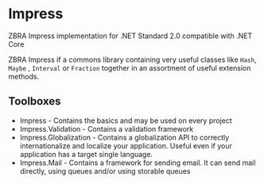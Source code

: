 # Impress
ZBRA Impress implementation for .NET Standard 2.0 compatible with .NET Core

ZBRA Impress if a commons library containing very useful classes like `Hash`, `Maybe` , `Interval` or `Fraction` together in an assortment of useful extension methods.

## Toolboxes

* Impress - Contains the basics and may be used on every project
* Impress.Validation - Contains a validation framework 
* Impress.Globalization - Contains a globalization API to correctly  internationalize and localize your application. Useful even if your application has a target single language.
* Impress.Mail - Contains a framework for sending email. It can send mail directly, using queues and/or using storable queues
